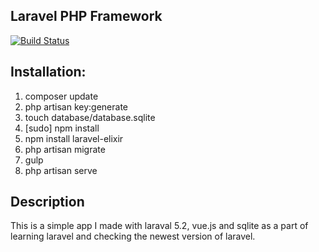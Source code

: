 ## Laravel PHP Framework

[![Build Status](https://travis-ci.org/laravel/framework.svg)](https://travis-ci.org/laravel/framework)


## Installation:
1. composer update
2. php artisan key:generate
3. touch database/database.sqlite
4. [sudo] npm install
5. npm install laravel-elixir
6. php artisan migrate
7. gulp
8. php artisan serve


## Description

This is a simple app I made with laraval 5.2, vue.js and sqlite as a part of learning laravel and checking the newest version of laravel. 